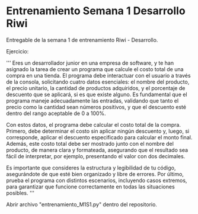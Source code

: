 # Entrenamiento Semana 1 Desarrollo Riwi

Entregable de la semana 1 de entrenamiento Riwi - Desarrollo.

Ejercicio: 

'''
Eres un desarrollador junior en una empresa de software, y te han asignado la tarea de crear un
programa que calcule el costo total de una compra en una tienda. El programa debe interactuar con
el usuario a través de la consola, solicitando cuatro datos esenciales: el nombre del producto, el
precio unitario, la cantidad de productos adquiridos, y el porcentaje de descuento que se aplicará,
si es que existe alguno. Es fundamental que el programa maneje adecuadamente las entradas,
validando que tanto el precio como la cantidad sean números positivos, y que el descuento esté
dentro del rango aceptable de 0 a 100%.

Con estos datos, el programa debe calcular el costo total de la compra. Primero, debe determinar
el costo sin aplicar ningún descuento y, luego, si corresponde, aplicar el descuento especificado
para calcular el monto final. Además, este costo total debe ser mostrado junto con el nombre del
producto, de manera clara y formateada, asegurando que el resultado sea fácil de interpretar, por
ejemplo, presentando el valor con dos decimales.

Es importante que consideres la estructura y legibilidad de tu código, asegurándote de que esté
bien organizado y libre de errores. Por último, prueba el programa con distintos escenarios,
incluyendo casos extremos, para garantizar que funcione correctamente en todas las situaciones
posibles.
'''

Abrir archivo "entrenamiento_M1S1.py" dentro del repositorio.
